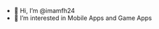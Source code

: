 - 👋 Hi, I’m @imamfh24
- 👀 I’m interested in Mobile Apps and Game Apps
<!-- - 🌱 I’m currently learning Flutter -->
<!-- - 💞️ I’m looking to collaborate on ... -->
<!-- - 📫 How to reach me ... -->

<!---
imamfh24/imamfh24 is a ✨ special ✨ repository because its `README.md` (this file) appears on your GitHub profile.
You can click the Preview link to take a look at your changes.
--->

